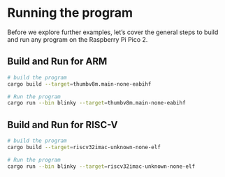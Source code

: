 # Running the program
Before we explore further examples, let’s cover the general steps to build and run any program on the Raspberry Pi Pico 2.

## Build and Run for ARM
```sh
# build the program
cargo build --target=thumbv8m.main-none-eabihf

# Run the program
cargo run --bin blinky --target=thumbv8m.main-none-eabihf
```


## Build and Run for RISC-V
```sh
# build the program
cargo build --target=riscv32imac-unknown-none-elf

# Run the program
cargo run --bin blinky --target=riscv32imac-unknown-none-elf
```
